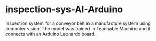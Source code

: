 # inspection-sys-AI-Arduino
Inspection system for a conveyor belt in a manufacture system using computer vision. The model was trained in Teachable Machine and it connects with an Arduino Leonardo board.
